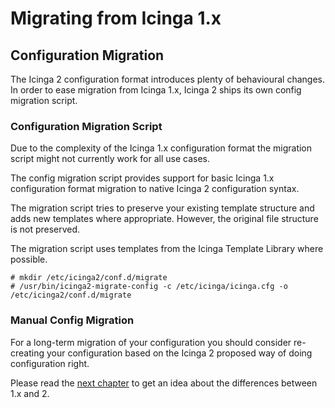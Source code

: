 # <a id="migrating-from-icinga-1x"></a> Migrating from Icinga 1.x

## <a id="configuration-migration"></a> Configuration Migration

The Icinga 2 configuration format introduces plenty of behavioural changes. In
order to ease migration from Icinga 1.x,
Icinga 2 ships its own config migration script.

### <a id="configuration-migration-script"></a> Configuration Migration Script

Due to the complexity of the Icinga 1.x configuration format the migration
script might not currently work for all use cases.

The config migration script provides support for basic Icinga 1.x
configuration format migration to native Icinga 2 configuration syntax.

The migration script tries to preserve your existing template structure and
adds new templates where appropriate. However, the original file structure is
not preserved.

The migration script uses templates from the Icinga Template Library where
possible.

    # mkdir /etc/icinga2/conf.d/migrate
    # /usr/bin/icinga2-migrate-config -c /etc/icinga/icinga.cfg -o /etc/icinga2/conf.d/migrate

### <a id="manual-config-migration"></a> Manual Config Migration

For a long-term migration of your configuration you should consider re-creating
your configuration based on the Icinga 2 proposed way of doing configuration right.

Please read the [next chapter](#differences-1x-2) to get an idea about the differences between 1.x and 2.
